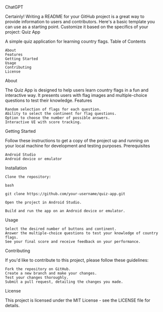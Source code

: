 ChatGPT

Certainly! Writing a README for your GitHub project is a great way to provide information to users and contributors. Here's a basic template you can use as a starting point. Customize it based on the specifics of your project:
Quiz App

A simple quiz application for learning country flags.
Table of Contents

    About
    Features
    Getting Started
    Usage
    Contributing
    License

About

The Quiz App is designed to help users learn country flags in a fun and interactive way. It presents users with flag images and multiple-choice questions to test their knowledge.
Features

    Random selection of flags for each question.
    Ability to select the continent for flag questions.
    Option to choose the number of possible answers.
    Interactive UI with score tracking.

Getting Started

Follow these instructions to get a copy of the project up and running on your local machine for development and testing purposes.
Prerequisites

    Android Studio
    Android device or emulator

Installation

    Clone the repository:

    bash

    git clone https://github.com/your-username/quiz-app.git

    Open the project in Android Studio.

    Build and run the app on an Android device or emulator.

Usage

    Select the desired number of buttons and continent.
    Answer the multiple-choice questions to test your knowledge of country flags.
    See your final score and receive feedback on your performance.

Contributing

If you'd like to contribute to this project, please follow these guidelines:

    Fork the repository on GitHub.
    Create a new branch and make your changes.
    Test your changes thoroughly.
    Submit a pull request, detailing the changes you made.

License

This project is licensed under the MIT License - see the LICENSE file for details.
